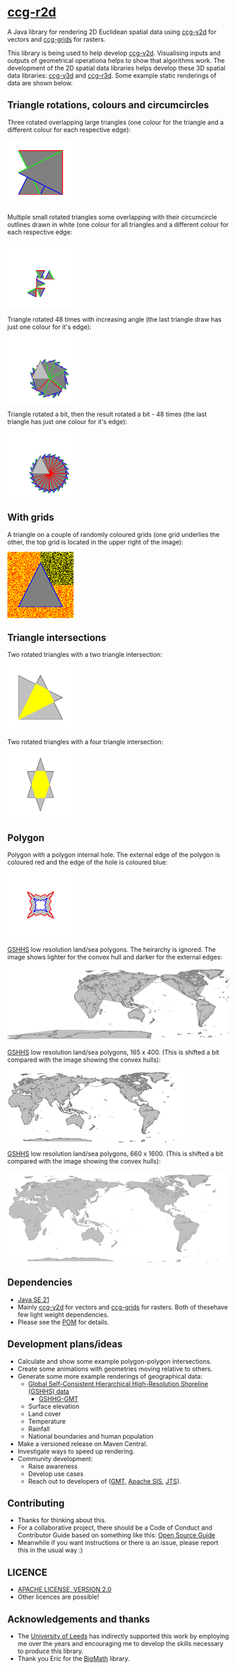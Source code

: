 # [ccg-r2d](https://github.com/agdturner/ccg-r2d)
A Java library for rendering 2D Euclidean spatial data using [ccg-v2d](https://github.com/agdturner/ccg-v2d) for vectors and [ccg-grids](https://github.com/agdturner/ccg-grids) for rasters.

This library is being used to help develop [ccg-v2d](https://github.com/agdturner/ccg-v2d). Visualising inputs and outputs of geometrical operationa helps to show that algorithms work. The development of the 2D spatial data libraries helps develop these 3D spatial data libraries: [ccg-v3d](https://github.com/agdturner/ccg-v3d) and [ccg-r3d](https://github.com/agdturner/ccg-r3d). Some example static renderings of data are shown below.

## Triangle rotations, colours and circumcircles

Three rotated overlapping large triangles (one colour for the triangle and a different colour for each respective edge):

<img alt="Three rotated overlapping large triangles" src="data/output/test/test1.png" />

Multiple small rotated triangles some overlapping with their circumcircle outlines drawn in white (one colour for all triangles and a different colour for each respective edge:

<img alt="Multiple small rotated triangles some overlapping with their circumcircle outlines drawn in white" src="data/output/test/test2.png" />

Triangle rotated 48 times with increasing angle (the last triangle draw has just one colour for it's edge):

<img alt="Triangle rotated 48 times with increasing angle" src="data/output/test/test3.png" />

Triangle rotated a bit, then the result rotated a bit - 48 times (the last triangle has just one colour for it's edge):

<img alt="Triangle rotated a bit, then the result rotated a bit - 48 times" src="data/output/test/test4.png" />

## With grids

A triangle on a couple of randomly coloured grids (one grid underlies the other, the top grid is located in the upper right of the image):

<img alt="A triangle on a couple of randomly coloured grids" src="data/output/test/test0_grid.png" />

## Triangle intersections

Two rotated triangles with a two triangle intersection:

<img alt="A first rendering of a triangle on a couple of randomly coloured grids" src="data/output/test/test6.png" />

Two rotated triangles with a four triangle intersection:

<img alt="Two rotated triangles with a four triangle intersection" src="data/output/test/test7.png" />

## Polygon

Polygon with a polygon internal hole. The external edge of the polygon is coloured red and the edge of the hole is coloured blue:

<img alt="Polygon that is not a convex hull with a darker outline and with a polygonal hole with the external edge coloured red and the internal edge coloured blue" src="data/output/test/test_polygons2_nrows150_ncols150.png" />

[GSHHS](https://www.ngdc.noaa.gov/mgg/shorelines/data/gshhg/latest/) low resolution land/sea polygons. The heirarchy is ignored. The image shows lighter for the convex hull and darker for the external edges:

<img alt="GSHHS with light gray for the convex hull and darker gray for the external edges" src="data/output/test/test_polygons3_ch.png" />

[GSHHS](https://www.ngdc.noaa.gov/mgg/shorelines/data/gshhg/latest/) low resolution land/sea polygons, 165 x 400. (This is shifted a bit compared with the image showing the convex hulls):

<img alt="GSHHS with light gray for the convex hull and darker gray for the external edges" src="data/output/test/test_polygons3_nrows165_ncols400.png" />

[GSHHS](https://www.ngdc.noaa.gov/mgg/shorelines/data/gshhg/latest/) low resolution land/sea polygons, 660 x 1600. (This is shifted a bit compared with the image showing the convex hulls):

<img alt="GSHHS with light gray for the convex hull and darker gray for the external edges" src="data/output/test/test_polygons3_nrows660_ncols1600.png" />

## Dependencies
- [Java SE 21](https://en.wikipedia.org/wiki/Java_version_history#Java_SE_21)
- Mainly [ccg-v2d](https://github.com/agdturner/ccg-v2d) for vectors and [ccg-grids](https://github.com/agdturner/ccg-grids) for rasters. Both of thesehave few light weight dependencies.
- Please see the [POM](https://github.com/agdturner/ccg-r2d/blob/master/pom.xml) for details.

## Development plans/ideas
- Calculate and show some example polygon-polygon intersections.
- Create some animations with geometries moving relative to others. 
- Generate some more example renderings of geographical data:
  - [Global Self-Consistent Hierarchical High-Resolution Shoreline (GSHHS) data](https://www.ngdc.noaa.gov/mgg/shorelines/data/gshhg/latest/)
    - [GSHHG-GMT](https://github.com/GenericMappingTools/gshhg-gmt)
  - Surface elevation
  - Land cover
  - Temperature
  - Rainfall
  - National boundaries and human population
- Make a versioned release on Maven Central.
- Investigate ways to speed up rendering.
- Community development:
  - Raise awareness
  - Develop use cases
  - Reach out to developers of ([GMT](https://github.com/GenericMappingTools/gmt), [Apache SIS](https://github.com/apache/sis), [JTS](https://github.com/locationtech/jts)).

## Contributing
- Thanks for thinking about this.
- For a collaborative project, there should be a Code of Conduct and Contributor Guide based on something like this: [Open Source Guide](https://opensource.guide/)
- Meanwhile if you want instructions or there is an issue, please report this in the usual way :)

## LICENCE
- [APACHE LICENSE, VERSION 2.0](https://www.apache.org/licenses/LICENSE-2.0)
- Other licences are possible!

## Acknowledgements and thanks
- The [University of Leeds](http://www.leeds.ac.uk) has indirectly supported this work by employing me over the years and encouraging me to develop the skills necessary to produce this library.
- Thank you Eric for the [BigMath](https://github.com/eobermuhlner/big-math) library.
